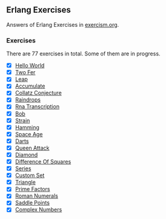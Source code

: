 ## Erlang Exercises

Answers of Erlang Exercises in [exercism.org](https://exercism.org/).

### Exercises

There are 77 exercises in total. Some of them are in progress.

- [x] [Hello World](hello_world.erl)
- [x] [Two Fer](two_fer.erl)
- [x] [Leap](leap.erl)
- [x] [Accumulate](accumulate.erl)
- [x] [Collatz Conjecture](collatz_conjecture.erl)
- [x] [Raindrops](raindrops.erl)
- [x] [Rna Transcription](rna_transcription.erl)
- [x] [Bob](bob.erl)
- [x] [Strain](strain.erl)
- [x] [Hamming](hamming.erl)
- [x] [Space Age](space_age.erl)
- [x] [Darts](darts.erl)
- [x] [Queen Attack](queen_attack.erl)
- [x] [Diamond](diamond.erl)
- [x] [Difference Of Squares](difference_of_squares.erl)
- [x] [Series](series.erl)
- [x] [Custom Set](custom_set.erl)
- [x] [Triangle](triangle.erl)
- [x] [Prime Factors](prime_factors.erl)
- [x] [Roman Numerals](roman_numerals.erl)
- [x] [Saddle Points](saddle_points.erl)
- [x] [Complex Numbers](complex_numbers.erl)
